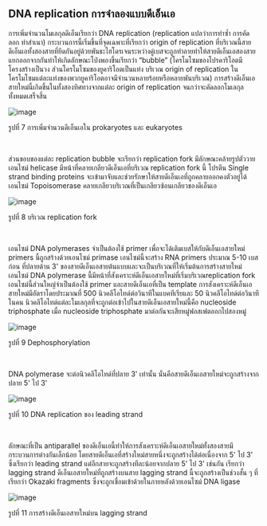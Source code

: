 ## DNA replication การจำลองแบบดีเอ็นเอ

การเพิ่มจำนวนโมเลกุลดีเอ็นเรียกว่า DNA replication (replication แปลว่าการทำซ้ำ การคัดลอก ทำสำเนา) กระบวนการนี้เริ่มขึ้นที่จุดเฉพาะที่เรียกว่า origin of replication ที่บริเวณนี้สายดีเอ็นเอทั้งสองสายที่ยึดกันอยู่ด้วยพันธะไฮโดรเจนระหว่างคู่เบสจะถูกทำลายทำให้สายดีเอ็นเอสองสายแยกออกจากกันทำให้เกิดลักษณะโป่งพองขึ้นเรียกว่า “bubble” (โครโมโซมของโปรคาริโอตมีโครงสร้างเป็นวง ส่วนโครโมโซมของยูคาริโอตเป็นแท่ง บริเวณ origin of replication ในโครโมโซมแต่ละแท่งของพวกยูคาริโอตอาจมีจำนวนหลายร้อยหรือหลายพันบริเวณ) การสร้างดีเอ็นเอสายใหม่นี้เกิดขึ้นในทั้งสองทิศทางจากแต่ละ origin of replication จนกว่าจะคัดลอกโมเลกุลทั้งหมดเสร็จสิ้น


![image](https://github.com/mdetcharoen/etc/assets/70691598/ef68478b-e162-4884-a295-a71d34ffb53b)

รูปที่ 7 การเพิ่มจำนวนดีเอ็นเอใน prokaryotes และ eukaryotes

</br>

ส่วนขอบของแต่ละ replication bubble จะเรียกว่า replication fork มีลักษณะคล้ายรูปตัววาย เอนไซม์ helicase มีหน้าที่คลายเกลียวดีเอ็นเอที่บริเวณ replication fork นี้ โปรตีน Single strand binding proteins จะเข้ามาจับและช่วยรักษาให้สายดีเอ็นเอที่ถูกคลายออกคงตัวอยู่ได้ เอนไซม์ Topoisomerase คลายเกลียวบริเวณที่เป็นเกลียวซ้อนเกลียวของดีเอ็นเอ

![image](https://github.com/mdetcharoen/etc/assets/70691598/ea018c03-12c0-4a06-87ad-56e928a1307a)

รูปที่ 8 บริเวณ replication fork

</br>

เอนไซม์ DNA polymerases จำเป็นต้องใช้ primer เพื่อจะได้เติมเบสให้กับดีเอ็นเอสายใหม่ primers นี้ถูกสร้างด้วยเอนไซม์ primase เอนไซม์นี้จะสร้าง RNA primers ประมาณ 5-10 เบสก่อน ที่ปลายด้าน 3' ของสายดีเอ็นเอสายต้นแบบและจะเป็นบริเวณที่ให้เริ่มต้นการสร้างสายใหม่
เอนไซม์ DNA polymerase นี้มีหน้าที่สังเคราะห์ดีเอ็นเอสายใหม่ที่เริ่มบริเวณreplication fork เอนไซม์นี้ส่วนใหญ่จำเป็นต้องใช้ primer และสายดีเอ็นเอที่เป็น template การสังเคราะห์ดีเอ็นเอสายใหม่มีอัตราโดยประมาณที่ 500 นิวคลีโอไทด์ต่อวินาทีในแบคทีเรียและ 50 นิวคลีโอไทด์ต่อวินาทีในคน นิวคลีโอไทด์แต่ละโมเลกุลที่จะถูกต่อเข้าไปในสายดีเอ็นเอสายใหม่นี้คือ nucleoside triphosphate เมื่อ nucleoside triphosphate มาต่อกันจะเสียหมู่ฟอสเฟตออกไปสองหมู่

![image](https://github.com/mdetcharoen/etc/assets/70691598/f6b6df1b-c03d-444a-bd8a-43bbc8ee97e9)

รูปที่ 9 Dephosphorylation

</br>

DNA polymerase จะต่อนิวคลีโอไทด์ที่ปลาย 3' เท่านั้น นั่นคือสายดีเอ็นเอสายใหม่จะถูกสร้างจากปลาย 5' ไป 3'

![image](https://github.com/mdetcharoen/etc/assets/70691598/fdc6ecc9-c787-4d77-b940-8f414ab4bcca)

รูปที่ 10 DNA replication ของ leading strand

</br>

ลักษณะที่เป็น antiparallel ของดีเอ็นเอนี้ทำให้การสังเคราะห์ดีเอ็นเอสายใหม่ทั้งสองสายมีกระบวนการต่างกันเล็กน้อย โดยสายดีเอ็นเอที่สร้างใหม่สายหนึ่งจะถูกสร้างได้ต่อเนื่องจาก 5' ไป 3' ซึ่งเรียกว่า leading strand แต่อีกสายจะถูกสร้างทีละน้อยจากปลาย 5' ไป 3' เช่นกัน เรียกว่า lagging strand ดีเอ็นเอสายใหม่ที่ถูกสร้างบนสาย lagging strand นี้จะถูกสร้างเป็นช่วงสั้น ๆ ที่เรียกว่า Okazaki fragments ซึ่งจะถูกเชื่อมเข้าด้วยในภายหลังด้วยเอนไซม์ DNA ligase

![image](https://github.com/mdetcharoen/etc/assets/70691598/6eba6c09-9382-46d3-a292-0128ed8e42e1)

รูปที่ 11 การสร้างดีเอ็นเอสายใหม่บน lagging strand
